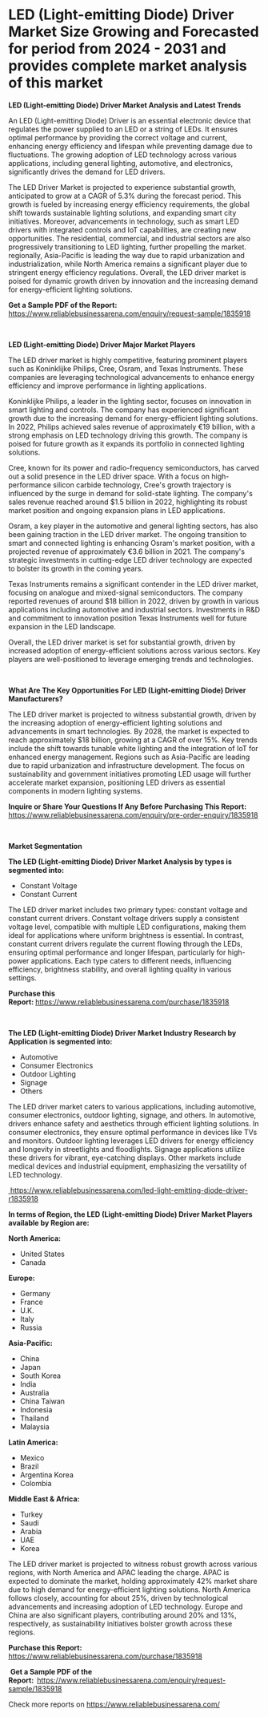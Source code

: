 <p><h1>LED (Light-emitting Diode) Driver Market Size Growing and Forecasted for period from 2024 - 2031 and provides complete market analysis of this market</h1></p><p><strong>LED (Light-emitting Diode) Driver Market Analysis and Latest Trends</strong></p>
<p><p>An LED (Light-emitting Diode) Driver is an essential electronic device that regulates the power supplied to an LED or a string of LEDs. It ensures optimal performance by providing the correct voltage and current, enhancing energy efficiency and lifespan while preventing damage due to fluctuations. The growing adoption of LED technology across various applications, including general lighting, automotive, and electronics, significantly drives the demand for LED drivers.</p><p>The LED Driver Market is projected to experience substantial growth, anticipated to grow at a CAGR of 5.3% during the forecast period. This growth is fueled by increasing energy efficiency requirements, the global shift towards sustainable lighting solutions, and expanding smart city initiatives. Moreover, advancements in technology, such as smart LED drivers with integrated controls and IoT capabilities, are creating new opportunities. The residential, commercial, and industrial sectors are also progressively transitioning to LED lighting, further propelling the market. regionally, Asia-Pacific is leading the way due to rapid urbanization and industrialization, while North America remains a significant player due to stringent energy efficiency regulations. Overall, the LED driver market is poised for dynamic growth driven by innovation and the increasing demand for energy-efficient lighting solutions.</p></p>
<p><strong>Get a Sample PDF of the Report:&nbsp;</strong> <a href="https://www.reliablebusinessarena.com/enquiry/request-sample/1835918?utm_campaign=1995&utm_medium=2&utm_source=Github&utm_content=ia&utm_term=31122024&utm_id=led-light-emitting-diode-driver">https://www.reliablebusinessarena.com/enquiry/request-sample/1835918</a></p>
<p>&nbsp;</p>
<p><strong>LED (Light-emitting Diode) Driver Major Market Players</strong></p>
<p><p>The LED driver market is highly competitive, featuring prominent players such as Koninklijke Philips, Cree, Osram, and Texas Instruments. These companies are leveraging technological advancements to enhance energy efficiency and improve performance in lighting applications.</p><p>Koninklijke Philips, a leader in the lighting sector, focuses on innovation in smart lighting and controls. The company has experienced significant growth due to the increasing demand for energy-efficient lighting solutions. In 2022, Philips achieved sales revenue of approximately €19 billion, with a strong emphasis on LED technology driving this growth. The company is poised for future growth as it expands its portfolio in connected lighting solutions.</p><p>Cree, known for its power and radio-frequency semiconductors, has carved out a solid presence in the LED driver space. With a focus on high-performance silicon carbide technology, Cree's growth trajectory is influenced by the surge in demand for solid-state lighting. The company's sales revenue reached around $1.5 billion in 2022, highlighting its robust market position and ongoing expansion plans in LED applications.</p><p>Osram, a key player in the automotive and general lighting sectors, has also been gaining traction in the LED driver market. The ongoing transition to smart and connected lighting is enhancing Osram's market position, with a projected revenue of approximately €3.6 billion in 2021. The company's strategic investments in cutting-edge LED driver technology are expected to bolster its growth in the coming years.</p><p>Texas Instruments remains a significant contender in the LED driver market, focusing on analogue and mixed-signal semiconductors. The company reported revenues of around $18 billion in 2022, driven by growth in various applications including automotive and industrial sectors. Investments in R&D and commitment to innovation position Texas Instruments well for future expansion in the LED landscape.</p><p>Overall, the LED driver market is set for substantial growth, driven by increased adoption of energy-efficient solutions across various sectors. Key players are well-positioned to leverage emerging trends and technologies.</p></p>
<p>&nbsp;</p>
<p><strong>What Are The Key Opportunities For LED (Light-emitting Diode) Driver Manufacturers?</strong></p>
<p><p>The LED driver market is projected to witness substantial growth, driven by the increasing adoption of energy-efficient lighting solutions and advancements in smart technologies. By 2028, the market is expected to reach approximately $18 billion, growing at a CAGR of over 15%. Key trends include the shift towards tunable white lighting and the integration of IoT for enhanced energy management. Regions such as Asia-Pacific are leading due to rapid urbanization and infrastructure development. The focus on sustainability and government initiatives promoting LED usage will further accelerate market expansion, positioning LED drivers as essential components in modern lighting systems.</p></p>
<p><strong>Inquire or Share Your Questions If Any Before Purchasing This Report:</strong> <a href="https://www.reliablebusinessarena.com/enquiry/pre-order-enquiry/1835918?utm_campaign=1995&utm_medium=2&utm_source=Github&utm_content=ia&utm_term=31122024&utm_id=led-light-emitting-diode-driver">https://www.reliablebusinessarena.com/enquiry/pre-order-enquiry/1835918</a></p>
<p>&nbsp;</p>
<p><strong>Market Segmentation</strong></p>
<p><strong>The LED (Light-emitting Diode) Driver Market Analysis by types is segmented into:</strong></p>
<p><ul><li>Constant Voltage</li><li>Constant Current</li></ul></p>
<p><p>The LED driver market includes two primary types: constant voltage and constant current drivers. Constant voltage drivers supply a consistent voltage level, compatible with multiple LED configurations, making them ideal for applications where uniform brightness is essential. In contrast, constant current drivers regulate the current flowing through the LEDs, ensuring optimal performance and longer lifespan, particularly for high-power applications. Each type caters to different needs, influencing efficiency, brightness stability, and overall lighting quality in various settings.</p></p>
<p><strong>Purchase this Report:&nbsp;</strong><a href="https://www.reliablebusinessarena.com/purchase/1835918?utm_campaign=1995&utm_medium=2&utm_source=Github&utm_content=ia&utm_term=31122024&utm_id=led-light-emitting-diode-driver">https://www.reliablebusinessarena.com/purchase/1835918</a></p>
<p>&nbsp;</p>
<p><strong>The LED (Light-emitting Diode) Driver Market Industry Research by Application is segmented into:</strong></p>
<p><ul><li>Automotive</li><li>Consumer Electronics</li><li>Outdoor Lighting</li><li>Signage</li><li>Others</li></ul></p>
<p><p>The LED driver market caters to various applications, including automotive, consumer electronics, outdoor lighting, signage, and others. In automotive, drivers enhance safety and aesthetics through efficient lighting solutions. In consumer electronics, they ensure optimal performance in devices like TVs and monitors. Outdoor lighting leverages LED drivers for energy efficiency and longevity in streetlights and floodlights. Signage applications utilize these drivers for vibrant, eye-catching displays. Other markets include medical devices and industrial equipment, emphasizing the versatility of LED technology.</p></p>
<p><a href="https://www.reliablebusinessarena.com/led-light-emitting-diode-driver-r1835918?utm_campaign=1995&utm_medium=2&utm_source=Github&utm_content=ia&utm_term=31122024&utm_id=led-light-emitting-diode-driver">&nbsp;https://www.reliablebusinessarena.com/led-light-emitting-diode-driver-r1835918</a></p>
<p><strong>In terms of Region, the LED (Light-emitting Diode) Driver Market Players available by Region are:</strong></p>
<p>
    <p> <strong> North America: </strong>
        <ul>
            <li>United States</li>
            <li>Canada</li>
        </ul>
        </p> 
    <p> <strong> Europe: </strong>
        <ul>
            <li>Germany</li>
            <li>France</li>
            <li>U.K.</li>
            <li>Italy</li>
            <li>Russia</li>
        </ul>
        </p> 
    <p> <strong> Asia-Pacific: </strong>
        <ul>
            <li>China</li>
            <li>Japan</li>
            <li>South Korea</li>
            <li>India</li>
            <li>Australia</li>
            <li>China Taiwan</li>
            <li>Indonesia</li>
            <li>Thailand</li>
            <li>Malaysia</li>
        </ul>
        </p> 
    <p> <strong> Latin America: </strong>
        <ul>
            <li>Mexico</li>
            <li>Brazil</li>
            <li>Argentina Korea</li>
            <li>Colombia</li>
        </ul>
        </p> 
    <p> <strong> Middle East & Africa: </strong>
        <ul>
            <li>Turkey</li>
            <li>Saudi</li>
            <li>Arabia</li>
            <li>UAE</li>
            <li>Korea</li>
        </ul>
    </p>
    </p>
<p><p>The LED driver market is projected to witness robust growth across various regions, with North America and APAC leading the charge. APAC is expected to dominate the market, holding approximately 42% market share due to high demand for energy-efficient lighting solutions. North America follows closely, accounting for about 25%, driven by technological advancements and increasing adoption of LED technology. Europe and China are also significant players, contributing around 20% and 13%, respectively, as sustainability initiatives bolster growth across these regions.</p></p>
<p><strong>Purchase this Report: </strong><a href="https://www.reliablebusinessarena.com/purchase/1835918?utm_campaign=1995&utm_medium=2&utm_source=Github&utm_content=ia&utm_term=31122024&utm_id=led-light-emitting-diode-driver">https://www.reliablebusinessarena.com/purchase/1835918</a></p>
<p>&nbsp;<strong>Get a Sample PDF of the Report:&nbsp;&nbsp;</strong><a href="https://www.reliablebusinessarena.com/enquiry/request-sample/1835918?utm_campaign=1995&utm_medium=2&utm_source=Github&utm_content=ia&utm_term=31122024&utm_id=led-light-emitting-diode-driver">https://www.reliablebusinessarena.com/enquiry/request-sample/1835918</a></p>
<p><strong></strong></p>
<p>Check more reports on <a href="https://www.reliablebusinessarena.com/?utm_campaign=1995&utm_medium=2&utm_source=Github&utm_content=ia&utm_term=31122024&utm_id=led-light-emitting-diode-driver">https://www.reliablebusinessarena.com/</a></p>